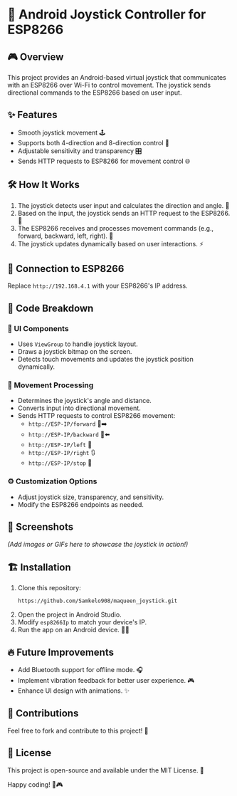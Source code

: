 # 🚗 Android Joystick Controller for ESP8266

## 🎮 Overview
This project provides an Android-based virtual joystick that communicates with an ESP8266 over Wi-Fi to control movement. The joystick sends directional commands to the ESP8266 based on user input.

## ✨ Features
- Smooth joystick movement 🕹️
- Supports both 4-direction and 8-direction control 🎯
- Adjustable sensitivity and transparency 🎛️
- Sends HTTP requests to ESP8266 for movement control 🌐

## 🛠️ How It Works
1. The joystick detects user input and calculates the direction and angle. 📏
2. Based on the input, the joystick sends an HTTP request to the ESP8266. 📡
3. The ESP8266 receives and processes movement commands (e.g., forward, backward, left, right). 🔄
4. The joystick updates dynamically based on user interactions. ⚡

## 🔗 Connection to ESP8266
Replace `http://192.168.4.1` with your ESP8266's IP address.

## 📜 Code Breakdown
### 🎨 UI Components
- Uses `ViewGroup` to handle joystick layout.
- Draws a joystick bitmap on the screen.
- Detects touch movements and updates the joystick position dynamically.

### 🚀 Movement Processing
- Determines the joystick's angle and distance.
- Converts input into directional movement.
- Sends HTTP requests to control ESP8266 movement:
  - `http://ESP-IP/forward` 🚗➡️
  - `http://ESP-IP/backward` 🚗⬅️
  - `http://ESP-IP/left` 🔄
  - `http://ESP-IP/right` 🔃
  - `http://ESP-IP/stop` 🛑

### ⚙️ Customization Options
- Adjust joystick size, transparency, and sensitivity.
- Modify the ESP8266 endpoints as needed.

## 📸 Screenshots
*(Add images or GIFs here to showcase the joystick in action!)*

## 🏗️ Installation
1. Clone this repository: 
   ```sh
   https://github.com/Samkelo908/maqueen_joystick.git
   ```
2. Open the project in Android Studio.
3. Modify `esp8266Ip` to match your device's IP.
4. Run the app on an Android device. 📱✅

## 🔥 Future Improvements
- Add Bluetooth support for offline mode. 🎧
- Implement vibration feedback for better user experience. 🎮
- Enhance UI design with animations. ✨

## 🤝 Contributions
Feel free to fork and contribute to this project! 🚀

## 📜 License
This project is open-source and available under the MIT License. 📄

Happy coding! 🚀🎮
